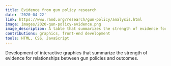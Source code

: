 ```yaml
---
title: Evidence from gun policy research
date: '2020-04-22'
link: https://www.rand.org/research/gun-policy/analysis.html
image: images/2020-gun-policy-evidence.png
image_description: A table that summarizes the strength of evidence for how gun policies affect outcomes.
contributions: graphics, front-end development
tools: HTML, CSS, JavaScript
---
```


Development of interactive graphics that summarize the strength of evidence for relationships between gun policies and outcomes.
